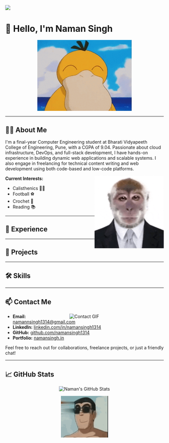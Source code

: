 ![](https://komarev.com/ghpvc/?username=namansingh1314&label=Profile+Views&style=plastic)

# 👋 Hello, I'm Naman Singh

<div align="center">
  <img src="./yes.gif" width="300px" alt="Welcome GIF"/>
</div>

---

## 🧑‍💻 About Me

I'm a final-year Computer Engineering student at Bharati Vidyapeeth College of Engineering, Pune, with a CGPA of 9.04. Passionate about cloud infrastructure, DevOps, and full-stack development, I have hands-on experience in building dynamic web applications and scalable systems. I also engage in freelancing for technical content writing and web development using both code-based and low-code platforms.

<img src="./pfp.gif" align="right" width="220px" alt="Profile GIF"/>

**Current Interests:**
- Calisthenics 🤸‍♂️
- Football ⚽
- Crochet 🧶
- Reading 📚

---

## 💼 Experience

<!-- same content as before, trimmed here for brevity -->

---

## 🚀 Projects

<!-- same project list, trimmed here for brevity -->

---

## 🛠️ Skills

<!-- same skillset list -->

---

## 📫 Contact Me

<img src="./2.gif" align="right" width="300px" alt="Contact GIF"/>

- **Email:** [namannsingh1314@gmail.com](mailto:namannsingh1314@gmail.com)
- **LinkedIn:** [linkedin.com/in/namansingh1314](https://www.linkedin.com/in/namansingh1314)
- **GitHub:** [github.com/namansingh1314](https://github.com/namansingh1314)
- **Portfolio:** [namansingh.in](https://namansingh.in)

Feel free to reach out for collaborations, freelance projects, or just a friendly chat!

---

## 📈 GitHub Stats

<p align="center">
  <img src="https://github-readme-stats.vercel.app/api?username=namansingh1314&show_icons=true&theme=radical&include_all_commits=true" alt="Naman's GitHub Stats"/>
</p>

<div align="center">
  <img src="./3.gif" width="150px" alt="Footer GIF"/>
</div>
